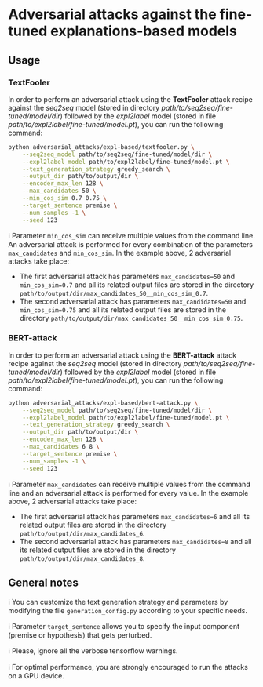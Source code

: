 # Adversarial attacks against the fine-tuned explanations-based models

## Usage

### TextFooler
In order to perform an adversarial attack using the **TextFooler** attack recipe against the _seq2seq_ model (stored in directory _path/to/seq2seq/fine-tuned/model/dir_) followed by the _expl2label_ model (stored in file _path/to/expl2label/fine-tuned/model.pt_), you can run the following command:

```bash
python adversarial_attacks/expl-based/textfooler.py \
    --seq2seq_model path/to/seq2seq/fine-tuned/model/dir \
    --expl2label_model path/to/expl2label/fine-tuned/model.pt \
    --text_generation_strategy greedy_search \
    --output_dir path/to/output/dir \
    --encoder_max_len 128 \
    --max_candidates 50 \
    --min_cos_sim 0.7 0.75 \
    --target_sentence premise \
    --num_samples -1 \
    --seed 123
```

:information_source: Parameter `min_cos_sim` can receive multiple values from the command line. An adversarial attack is performed for every combination of the parameters `max_candidates` and `min_cos_sim`. In the example above, 2 adversarial attacks take place:

* The first adversarial attack has parameters `max_candidates=50` and `min_cos_sim=0.7` and all its related output files are stored in the directory `path/to/output/dir/max_candidates_50__min_cos_sim_0.7`.
* The second adversarial attack has parameters `max_candidates=50` and `min_cos_sim=0.75` and all its related output files are stored in the directory `path/to/output/dir/max_candidates_50__min_cos_sim_0.75`.

### BERT-attack
In order to perform an adversarial attack using the **BERT-attack** attack recipe against the _seq2seq_ model (stored in directory _path/to/seq2seq/fine-tuned/model/dir_) followed by the _expl2label_ model (stored in file _path/to/expl2label/fine-tuned/model.pt_), you can run the following command:

```bash
python adversarial_attacks/expl-based/bert-attack.py \
    --seq2seq_model path/to/seq2seq/fine-tuned/model/dir \
    --expl2label_model path/to/expl2label/fine-tuned/model.pt \
    --text_generation_strategy greedy_search \
    --output_dir path/to/output/dir \
    --encoder_max_len 128 \
    --max_candidates 6 8 \
    --target_sentence premise \
    --num_samples -1 \
    --seed 123
```

:information_source: Parameter `max_candidates` can receive multiple values from the command line and an adversarial attack is performed for every value. In the example above, 2 adversarial attacks take place:

* The first adversarial attack has parameters `max_candidates=6` and all its related output files are stored in the directory `path/to/output/dir/max_candidates_6`.
* The second adversarial attack has parameters `max_candidates=8` and all its related output files are stored in the directory `path/to/output/dir/max_candidates_8`.

## General notes
:information_source: You can customize the text generation strategy and parameters by modifying the file `generation_config.py` according to your specific needs.

:information_source: Parameter `target_sentence` allows you to specify the input component (premise or hypothesis) that gets perturbed.

:information_source: Please, ignore all the verbose tensorflow warnings.

:information_source: For optimal performance, you are strongly encouraged to run the attacks on a GPU device.